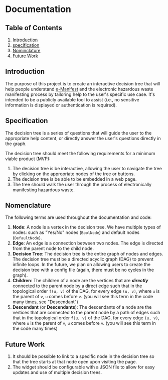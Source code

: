 # Documentation

## Table of Contents

1. [Introduction](#introduction)
2. [specification](#specification)
3. [Nominclature](#nomenclature)
3. [Future Work](#future-work)

## Introduction

The purpose of this project is to create an interactive decision tree that will help people understand
[e-Manifest](https://epa.gov/e-manifest) and the electronic hazardous waste manifesting process by tailoring help to the
user's specific use case. It's intended to be a publicly available tool to assist (i.e., no sensitive information is
displayed or authentication is required).

## Specification

The decision tree is a series of questions that will guide the user to the appropriate help content, or directly answer
the user's questions directly in the graph.

The decision tree should meet the following requirements for a minimum viable product (MVP):

1. The decision tree is be interactive, allowing the user to navigate the tree by clicking on the appropriate
   nodes of the tree or buttons.
2. The decision tree is be able to be embedded in a web page.
3. The tree should walk the user through the process of electronically manifesting hazardous waste.

## Nomenclature

The following terms are used throughout the documentation and code:

1. **Node**: A node is a vertex in the decision tree. We have multiple types of nodes:
   such as "Yes/No" nodes (`BoolNode`) and default nodes (`DefaultNode`).
2. **Edge**: An edge is a connection between two nodes. The edge is directed from the parent node to the child node.
3. **Decision Tree**: The decision tree is the entire graph of nodes and edges. The decision tree must be a directed
   acyclic graph (DAG) to prevent infinite loops. In the future, we plan on allowing users to create the decision tree
   with a config file (again, there must be no cycles in the graph).
4. **Children**: The children of a node are the vertices that are **_directly_** connected to the parent node by a
   direct edge such that in the topological order `f(u, v)` of the DAG, for every edge `(u, v)`, where `u` is the parent
   of `v`, `u` comes before `v`. (you will see this term in the code many times, see "Descendant")
5. **Descendant** (or **Descendants**): The descendants of a node are the vertices that are connected to the parent node
   by a path of edges such that in the topological order `f(u, v)` of the DAG, for every edge `(u, v)`, where `u` is the
   parent of `v`, `u` comes before `v`. (you will see this term in the code many times)

## Future Work

1. It should be possible to link to a specific node in the decision tree so that the tree starts at that node open upon
   visiting the page.
2. The widget should be configurable with a JSON file to allow for easy updates and use of multiple decision
   trees.

